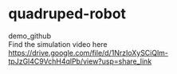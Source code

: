 # quadruped-robot
demo_github
<br>
Find the simulation video here
https://drive.google.com/file/d/1NrzIoXySCiQlm-tpJzGl4C9VchH4qlPb/view?usp=share_link 
